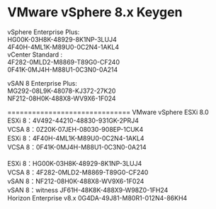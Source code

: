 # VMware vSphere 8.x Keygen
vSphere Enterprise Plus:<br>
HG00K-03H8K-48929-8K1NP-3LUJ4<br>
4F40H-4ML1K-M89U0-0C2N4-1AKL4<br>
vCenter Standard :<br>
4F282-0MLD2-M8869-T89G0-CF240<br>
0F41K-0MJ4H-M88U1-0C3N0-0A214<br>

vSAN 8 Enterprise Plus:<br>
MG292-08L9K-48078-KJ372-27K20<br>
NF212-08H0K-488X8-WV9X6-1F024<br>

==============================
VMware vSphere ESXi 8.0<br>
ESXi 8：4V492-44210-48830-931GK-2PRJ4<br>
VCSA 8：0Z20K-07JEH-08030-908EP-1CUK4<br>
ESXi 8：4F40H-4ML1K-M89U0-0C2N4-1AKL4<br>
VCSA 8：0F41K-0MJ4H-M88U1-0C3N0-0A214<br>
<br>
ESXi 8：HG00K-03H8K-48929-8K1NP-3LUJ4<br>
VCSA 8：4F282-0MLD2-M8869-T89G0-CF240<br>
vSAN 8：NF212-08H0K-488X8-WV9X6-1F024<br>
vSAN 8：witness JF61H-48K8K-488X9-W98Z0-1FH24<br>
Horizon Enterprise v8.x 0G4DA-49J81-M80R1-012N4-86KH4
